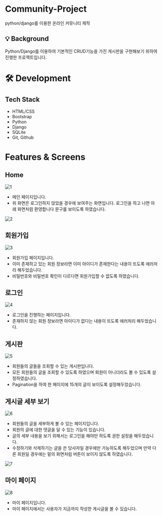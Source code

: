 # Community-Project
python/django를 이용한 온라인 커뮤니티 제작

## 💡 Background

Python/Django를 이용하여 기본적인 CRUD기능을 가진 게시판을 구현해보기 위하여 진행한 프로젝트입니다.

# 🛠 Development

## Tech Stack

- HTML/CSS
- Bootstrap
- Python
- Django
- SQLite
- Git, Github

# Features & Screens

## Home

![1](https://user-images.githubusercontent.com/68835451/179648467-5a0b67a9-a960-4340-9c89-c44db85a291c.jpg)

- 메인 페이지입니다.
- 위 화면은 로그인하지 않았을 경우에 보여주는 화면입니다. 로그인을 하고 나면 아래 화면처럼 환영합니다 문구를 보이도록 하였습니다.

![2](https://user-images.githubusercontent.com/68835451/179648469-6157c642-02ba-4d72-b5d7-1441c0bcf05e.jpg)

## 회원가입

![3](https://user-images.githubusercontent.com/68835451/179648470-ddd150aa-8948-419d-ba72-739a518b7944.jpg)

- 회원가입 페이지입니다.
- 이미 존재하고 있는 회원 정보라면 이미 아이디가 존재한다는 내용이 뜨도록 에러처리 해두었습니다.
- 비밀번호와 비밀번호 확인이 다르다면 회원가입할 수 없도록 하였습니다.

## 로그인

![4](https://user-images.githubusercontent.com/68835451/179648472-cffab59b-0d81-4b22-ae34-5ba5d55cd1de.jpg)

- 로그인을 진행하는 페이지입니다.
- 존재하지 않는 회원 정보라면 아이디가 없다는 내용이 뜨도록 에러처리 해두었습니다.

## 게시판

![5](https://user-images.githubusercontent.com/68835451/179648474-eb605cc4-4019-4364-bd91-b4eac8217387.jpg)

- 회원들의 글들을 조회할 수 있는 게시판입니다.
- 모든 회원들의 글을 조회할 수 있도록 하였으며 회원이 아니더라도 볼 수 있도록 설정하였습니다.
- Pagination을 하여 한 페이지에 15개의 글이 보이도록 설정해두었습니다.

## 게시글 세부 보기

![6](https://user-images.githubusercontent.com/68835451/179648463-261a8871-ce46-4c91-bd4f-0308f29cca30.jpg)

- 회원들의 글을 세부하게 볼 수 있는 페이지입니다.
- 회원의 글에 대한 댓글을 달 수 있는 기능이 있습니다.
- 글의 세부 내용을 보기 위해서는 로그인을 해야만 하도록 권한 설정을 해두었습니다.
- 수정하기와 삭제하기는 글을 쓴 당사자일 경우에만 가능하도록 해두었으며 만약 다른 회원일 경우에는 밑의 화면처럼 버튼이 보이지 않도록 하였습니다.

![7](https://user-images.githubusercontent.com/68835451/179648465-f8c148f0-1d48-40f5-a786-d0b32d8127d4.jpg)

## 마이 페이지

![8](https://user-images.githubusercontent.com/68835451/179648466-ecddb6c7-a892-4aad-bd36-1d642a6f09ba.jpg)

- 마이 페이지입니다.
- 마이 페이지에서는 사용자가 지금까지 작성한 게시글을 볼 수 있습니다.
